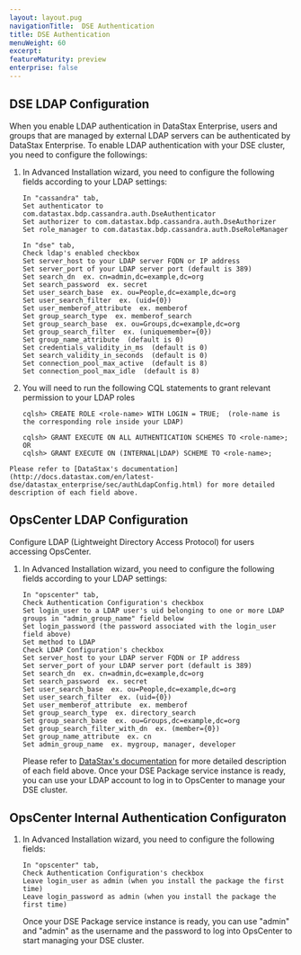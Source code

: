 ```yaml
---
layout: layout.pug
navigationTitle:  DSE Authentication
title: DSE Authentication
menuWeight: 60
excerpt:
featureMaturity: preview
enterprise: false
---
```


## DSE LDAP Configuration
When you enable LDAP authentication in DataStax Enterprise, users and groups that are managed by external LDAP servers can be authenticated by DataStax Enterprise.  To enable LDAP authentication with your DSE cluster, you need to configure the followings:

   1. In Advanced Installation wizard, you need to configure the following fields according to your LDAP settings:
      ```
      In "cassandra" tab,
      Set authenticator to com.datastax.bdp.cassandra.auth.DseAuthenticator
      Set authorizer to com.datastax.bdp.cassandra.auth.DseAuthorizer
      Set role_manager to com.datastax.bdp.cassandra.auth.DseRoleManager

      In "dse" tab,
      Check ldap's enabled checkbox
      Set server_host to your LDAP server FQDN or IP address
      Set server_port of your LDAP server port (default is 389)
      Set search_dn  ex. cn=admin,dc=example,dc=org
      Set search_password  ex. secret
      Set user_search_base  ex. ou=People,dc=example,dc=org
      Set user_search_filter  ex. (uid={0})
      Set user_memberof_attribute  ex. memberof
      Set group_search_type  ex. memberof_search
      Set group_search_base  ex. ou=Groups,dc=example,dc=org
      Set group_search_filter  ex. (uniquemember={0})
      Set group_name_attribute  (default is 0)
      Set credentials_validity_in_ms  (default is 0)
      Set search_validity_in_seconds  (default is 0)
      Set connection_pool_max_active  (default is 8)
      Set connection_pool_max_idle  (default is 8)
      ```

   1. You will need to run the following CQL statements to grant relevant permission to your LDAP roles
      ```
      cqlsh> CREATE ROLE <role-name> WITH LOGIN = TRUE;  (role-name is the corresponding role inside your LDAP)

      cqlsh> GRANT EXECUTE ON ALL AUTHENTICATION SCHEMES TO <role-name>;  OR
      cqlsh> GRANT EXECUTE ON (INTERNAL|LDAP) SCHEME TO <role-name>;
      ```
    Please refer to [DataStax's documentation](http://docs.datastax.com/en/latest-dse/datastax_enterprise/sec/authLdapConfig.html) for more detailed description of each field above.

## OpsCenter LDAP Configuration
Configure LDAP (Lightweight Directory Access Protocol) for users accessing OpsCenter.

   1. In Advanced Installation wizard, you need to configure the following fields according to your LDAP settings:
      ```
      In "opscenter" tab,
      Check Authentication Configuration's checkbox
      Set login_user to a LDAP user's uid belonging to one or more LDAP groups in "admin_group_name" field below
      Set login_password (the password associated with the login_user field above)
      Set method to LDAP
      Check LDAP Configuration's checkbox
      Set server_host to your LDAP server FQDN or IP address
      Set server_port of your LDAP server port (default is 389)
      Set search_dn  ex. cn=admin,dc=example,dc=org
      Set search_password  ex. secret
      Set user_search_base  ex. ou=People,dc=example,dc=org
      Set user_search_filter  ex. (uid={0})
      Set user_memberof_attribute  ex. memberof
      Set group_search_type  ex. directory_search
      Set group_search_base  ex. ou=Groups,dc=example,dc=org
      Set group_search_filter_with_dn  ex. (member={0})
      Set group_name_attribute  ex. cn
      Set admin_group_name  ex. mygroup, manager, developer
      ```
      Please refer to [DataStax's documentation](https://docs.datastax.com/en/latest-opsc/opsc/configure/opscConfigLDAP.html) for more detailed description of each field above.
      Once your DSE Package service instance is ready, you can use your LDAP account to log in to OpsCenter to manage your DSE cluster.

## OpsCenter Internal Authentication Configuraton

   1. In Advanced Installation wizard, you need to configure the following fields:
      ```
      In "opscenter" tab,
      Check Authentication Configuration's checkbox
      Leave login_user as admin (when you install the package the first time)
      Leave login_password as admin (when you install the package the first time)
      ```
      Once your DSE Package service instance is ready, you can use "admin" and "admin" as the username and the password to log into OpsCenter to start managing your DSE cluster.
